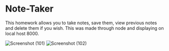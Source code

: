 # Note-Taker

This homework allows you to take notes, save them, view previous notes and delete them if you wish.
This was made through node and displaying on local host 8000.



![Screenshot (101)](https://user-images.githubusercontent.com/57572182/77242806-ccf8bb80-6bbf-11ea-88d7-8f4d69bce690.png)
![Screenshot (102)](https://user-images.githubusercontent.com/57572182/77242808-cff3ac00-6bbf-11ea-87ad-cd03080710b3.png)
